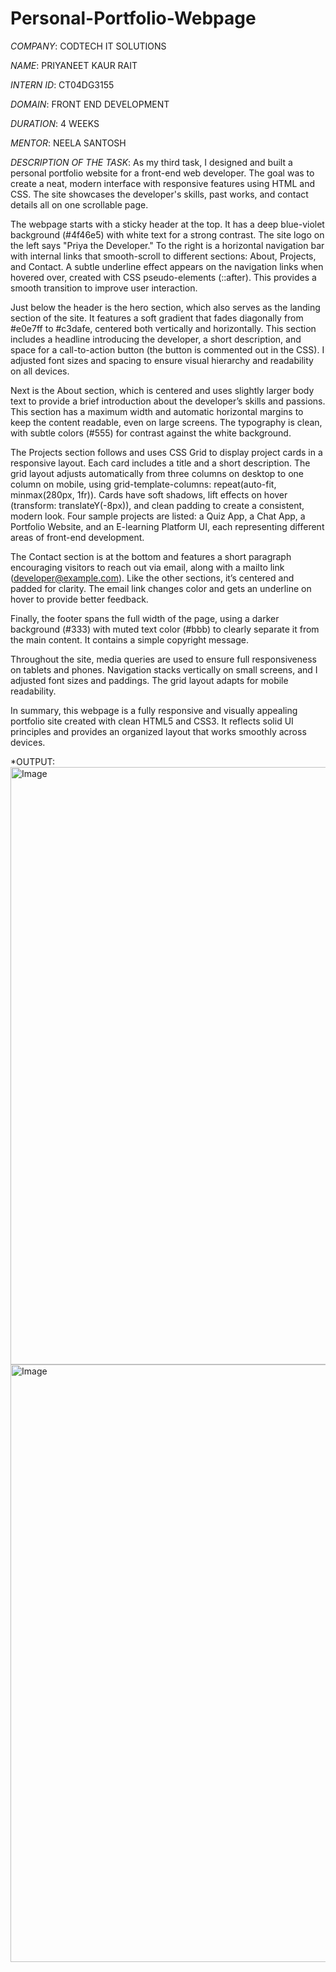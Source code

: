 # Personal-Portfolio-Webpage

*COMPANY*: CODTECH IT SOLUTIONS

*NAME*: PRIYANEET KAUR RAIT

*INTERN ID*: CT04DG3155

*DOMAIN*: FRONT END DEVELOPMENT

*DURATION*: 4 WEEKS

*MENTOR*: NEELA SANTOSH

*DESCRIPTION OF THE TASK*:
         As my third task, I designed and built a personal portfolio website for a front-end web developer. The goal was to create a neat, modern interface with responsive features using HTML and CSS. The site showcases the developer's skills, past works, and contact details all on one scrollable page.

The webpage starts with a sticky header at the top. It has a deep blue-violet background (#4f46e5) with white text for a strong contrast. The site logo on the left says "Priya the Developer." To the right is a horizontal navigation bar with internal links that smooth-scroll to different sections: About, Projects, and Contact. A subtle underline effect appears on the navigation links when hovered over, created with CSS pseudo-elements (::after). This provides a smooth transition to improve user interaction.

Just below the header is the hero section, which also serves as the landing section of the site. It features a soft gradient that fades diagonally from #e0e7ff to #c3dafe, centered both vertically and horizontally. This section includes a headline introducing the developer, a short description, and space for a call-to-action button (the button is commented out in the CSS). I adjusted font sizes and spacing to ensure visual hierarchy and readability on all devices.

Next is the About section, which is centered and uses slightly larger body text to provide a brief introduction about the developer’s skills and passions. This section has a maximum width and automatic horizontal margins to keep the content readable, even on large screens. The typography is clean, with subtle colors (#555) for contrast against the white background.

The Projects section follows and uses CSS Grid to display project cards in a responsive layout. Each card includes a title and a short description. The grid layout adjusts automatically from three columns on desktop to one column on mobile, using grid-template-columns: repeat(auto-fit, minmax(280px, 1fr)). Cards have soft shadows, lift effects on hover (transform: translateY(-8px)), and clean padding to create a consistent, modern look. Four sample projects are listed: a Quiz App, a Chat App, a Portfolio Website, and an E-learning Platform UI, each representing different areas of front-end development.

The Contact section is at the bottom and features a short paragraph encouraging visitors to reach out via email, along with a mailto link (developer@example.com). Like the other sections, it’s centered and padded for clarity. The email link changes color and gets an underline on hover to provide better feedback.

Finally, the footer spans the full width of the page, using a darker background (#333) with muted text color (#bbb) to clearly separate it from the main content. It contains a simple copyright message.

Throughout the site, media queries are used to ensure full responsiveness on tablets and phones. Navigation stacks vertically on small screens, and I adjusted font sizes and paddings. The grid layout adapts for mobile readability.

In summary, this webpage is a fully responsive and visually appealing portfolio site created with clean HTML5 and CSS3. It reflects solid UI principles and provides an organized layout that works smoothly across devices.

*OUTPUT:
<img width="1470" height="956" alt="Image" src="https://github.com/user-attachments/assets/5c44efd7-d498-42dd-b8e0-4a6e4357a4ba" />
<img width="1470" height="956" alt="Image" src="https://github.com/user-attachments/assets/3ea824fd-aa07-416c-b86e-a7afdb013ee3" />
